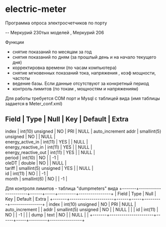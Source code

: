 # electric-meter

Программа опроса электросчетчиков по порту

-- Меркурий 230тых моделей , Меркурий 206

Функции 
- снятие показаний по месяцам за год
- снятия показаний по дням (за прошлый день и на начало текущего дня)
- корректировка времени (по часам компьютера)
- снятие мгновенных показаний тока, напряжения , коэф мощности, частоты
- ведение базы. Если данные отсутствуют за конкретный период
- контроль лимитов (по токам , мощностям и напряжениям)

Для работы требуется COM порт и Mysql с таблицей вида (имя таблицы задается в Meter_conf.xml)

    

 Field               | Type                 | Null | Key | Default | Extra          
------------------------------------------------------------------------------------
 index               | int(10) unsigned     | NO   | PRI | NULL    | auto_increment 
 addr                | smallint(5) unsigned | NO   |     | NULL    |                
 energy_active_in    | int(11)              | YES  |     | NULL    |                
 energy_reactive_in  | int(11)              | YES  |     | NULL    |                
 energy_reactive_out | int(11)              | YES  |     | NULL    |                
 period              | int(10)              | NO   |     | -1      |                
 oleDT               | double               | NO   |     | NULL    |                
 tariff              | smallint(5) unsigned | YES  |     | NULL    |                
 id                  | int(11)              | NO   |     | -1      |                
 month               | smallint(6)          | NO   |     | -1      |                

Для контроля лимитов - таблица "dumpmeters" вида 
+-------+----------------------+------+-----+---------+----------------+
| Field | Type                 | Null | Key | Default | Extra          |
+-------+----------------------+------+-----+---------+----------------+
| index | int(10) unsigned     | NO   | PRI | NULL    | auto_increment |
| addr  | smallint(5) unsigned | NO   |     | NULL    |                |
| id    | int(11)              | NO   |     | -1      |                |
| dump  | text                 | NO   |     | NULL    |                |
+-------+----------------------+------+-----+---------+----------------+
